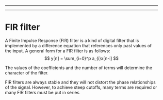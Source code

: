 
---
---
# FIR filter
A Finite Impulse Response (FIR) filter is a kind of digital filter that is implemented by a difference equation that references only past values of the input. A general form for a FIR filter is as follows:
$$ y[n] = \sum_{i=0}^p a_{i}x[n-i] $$

The values of the coefficients and the number of terms will determine the character of the filter. 

FIR filters are always stable and they will not distort the phase relationships of the signal. However, to achieve steep cutoffs, many terms are required or many FIR filters must be put in series. 